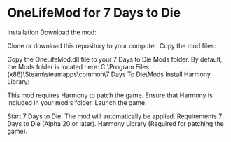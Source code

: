 # OneLifeMod for 7 Days to Die

Installation
Download the mod:

Clone or download this repository to your computer.
Copy the mod files:

Copy the OneLifeMod.dll file to your 7 Days to Die Mods folder.
By default, the Mods folder is located here:
C:\Program Files (x86)\Steam\steamapps\common\7 Days To Die\Mods
Install Harmony Library:

This mod requires Harmony to patch the game. Ensure that Harmony is included in your mod's folder.
Launch the game:

Start 7 Days to Die. The mod will automatically be applied.
Requirements
7 Days to Die (Alpha 20 or later).
Harmony Library (Required for patching the game).
